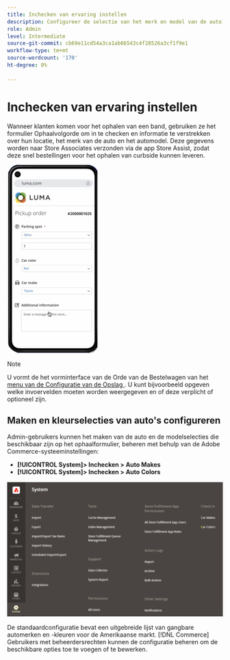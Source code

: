 ```yaml
---
title: Inchecken van ervaring instellen
description: Configureer de selectie van het merk en model van de auto] zodat klanten die de ophaalservice aanvragen, kunnen krullen wanneer ze het formulier voor de ophaalvolgorde invullen.
role: Admin
level: Intermediate
source-git-commit: cb69e11cd54a3ca1ab66543c4f28526a3cf1f9e1
workflow-type: tm+mt
source-wordcount: '170'
ht-degree: 0%

---
```


# Inchecken van ervaring instellen

Wanneer klanten komen voor het ophalen van een band, gebruiken ze het formulier Ophaalvolgorde om in te checken en informatie te verstrekken over hun locatie, het merk van de auto en het automodel. Deze gegevens worden naar Store Associates verzonden via de app Store Assist, zodat deze snel bestellingen voor het ophalen van curbside kunnen leveren.

![[!DNL Check-In Experience Car Make] en [!DNL Model] montages voor krullende bestelwagen ](assets/checkin-system-settings-car-options.png)

>[!NOTE]
>
>U vormt de het vorminterface van de Orde van de Bestelwagen van het [ menu van de Configuratie van de Opslag ](merchant-store-configuration.md#configure-check-in-experience-interface-options). U kunt bijvoorbeeld opgeven welke invoervelden moeten worden weergegeven en of deze verplicht of optioneel zijn.


## Maken en kleurselecties van auto&#39;s configureren

Admin-gebruikers kunnen het maken van de auto en de modelselecties die beschikbaar zijn op het ophaalformulier, beheren met behulp van de Adobe Commerce-systeeminstellingen:

- **[!UICONTROL System]> Inchecken > Auto Makes**
- **[!UICONTROL System]> Inchecken > Auto Colors**

![[!DNL Check-In Experience system configuration for curbside pickup]](assets/check-in-experience-system-config.png)

De standaardconfiguratie bevat een uitgebreide lijst van gangbare automerken en -kleuren voor de Amerikaanse markt. [!DNL Commerce] Gebruikers met beheerdersrechten kunnen de configuratie beheren om de beschikbare opties toe te voegen of te bewerken.
